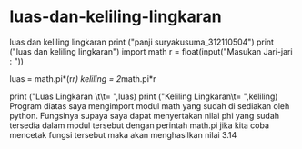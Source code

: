 # luas-dan-keliling-lingkaran
luas dan keliling lingkaran
print ("panji suryakusuma_312110504")
print ("luas dan keliling lingkaran")
import math
r = float(input("Masukan Jari-jari : "))

luas = math.pi*(r*r)
keliling = 2*math.pi*r

print ("Luas Lingkaran \t\t= ",luas)
print ("Keliling Lingkaran\t= ",keliling)
Program diatas saya mengimport modul math yang sudah di sediakan oleh python. Fungsinya supaya saya dapat menyertakan nilai phi yang sudah tersedia dalam modul tersebut dengan perintah math.pi jika kita coba mencetak fungsi tersebut maka akan menghasilkan nilai 3.14

